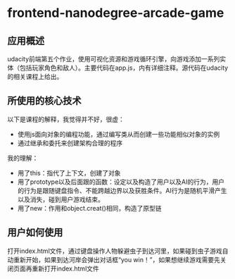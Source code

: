 # frontend-nanodegree-arcade-game
## 应用概述
udacity前端第五个作业，使用可视化资源和游戏循环引擎，向游戏添加一系列实体（包括玩家角色和敌人）。主要代码在app.js，内有详细注释。源代码在udacity的相关课程上给出。

## 所使用的核心技术

以下是课程的解释，我觉得并不好，很虚：
- 使用js面向对象的编程功能，通过编写类从而创建一些功能相似对象的实例
- 通过继承和委托来创建架构合理的程序

我的理解：
- 用了this：指代了上下文，创建了对象
- 用了prototype以及后面跟的函数：设定以及构造了用户以及AI的行为，用户的行为是跟随键盘指令、不能跨越边界以及获胜条件。AI行为是随机平滑产生以及消失，碰到用户游戏结束。
- 用了new：作用和object.creat()相同，构造了原型链

## 用户如何使用
打开index.html文件，通过键盘操作人物躲避虫子到达河里，如果碰到虫子游戏自动重新开始，如果到达河岸会弹出对话框“you win！”，如果想继续游戏需要先关闭页面再重新打开index.html文件
